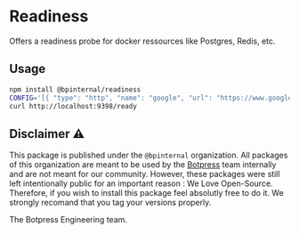 # Readiness

Offers a readiness probe for docker ressources like Postgres, Redis, etc.

## Usage

```sh
npm install @bpinternal/readiness
CONFIG='[{ "type": "http", "name": "google", "url": "https://www.google.com" }]' ready &
curl http://localhost:9398/ready
```

## Disclaimer ⚠️

This package is published under the `@bpinternal` organization. All packages of this organization are meant to be used by the [Botpress](https://github.com/botpress/botpress) team internally and are not meant for our community. However, these packages were still left intentionally public for an important reason : We Love Open-Source. Therefore, if you wish to install this package feel absolutly free to do it. We strongly recomand that you tag your versions properly.

The Botpress Engineering team.
